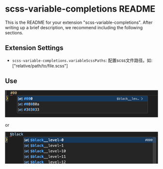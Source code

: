 # scss-variable-completions README

This is the README for your extension "scss-variable-completions". After writing up a brief description, we recommend including the following sections.

## Extension Settings

* `scss-variable-completions.variableScssPaths`: 配置scss文件路径。如: ["relative/path/to/file.scss"]

## Use

![alt text](example.png)

or

![alt text](example-1.png)